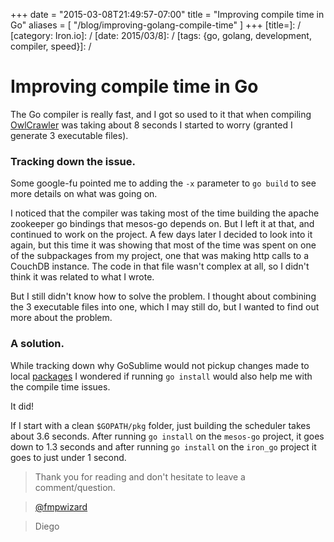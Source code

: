 +++
date = "2015-03-08T21:49:57-07:00"
title = "Improving compile time in Go"
aliases = [
	"/blog/improving-golang-compile-time"
]
+++
[title=]: /
[category: Iron.io]: /
[date: 2015/03/8]: /
[tags: {go, golang, development, compiler, speed}]: /


# Improving compile time in Go

The Go compiler is really fast, and I got so used to it that when compiling [OwlCrawler](https://github.com/fmpwizard/owlcrawler) was taking about 8 seconds I started to worry (granted I generate 3 executable files).

### Tracking down the issue.

Some google-fu pointed me to adding the `-x` parameter to `go build` to see more details on what was going on.

I noticed that the compiler was taking most of the time building the apache zookeeper go bindings that mesos-go depends on. But I left it at that, and continued to work on the project. A few days later I decided to look into it again, but this time it was showing that most of the time was spent on one of the subpackages from my project, one that was making http calls to a CouchDB instance. The code in that file wasn't complex at all, so I didn't think it was related to what I wrote.

But I still didn't know how to solve the problem. I thought about combining the 3 executable files into one, which I may still do, but I wanted to find out more about the problem.

### A solution.

While tracking down why GoSublime would not pickup changes made to local [packages](https://github.com/DisposaBoy/GoSublime/issues/526) I wondered if running `go install` would also help me with the compile time issues.

It did!

If I start with a clean `$GOPATH/pkg` folder, just building the scheduler takes about 3.6 seconds. After running `go install` on the `mesos-go` project, it goes down to 1.3 seconds and after running `go install` on the `iron_go` project it goes to just under 1 second.


>Thank you for reading and don't hesitate to leave a comment/question.

>[@fmpwizard](https://twitter.com/fmpwizard)

>Diego
